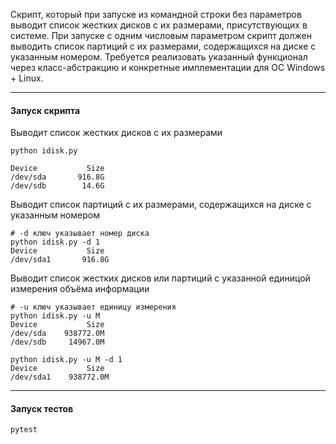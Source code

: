 
Скрипт, который при запуске из командной строки без параметров выводит
список жестких дисков с их размерами, присутствующих в системе. При
запуске с одним числовым параметром скрипт должен выводить список
партиций с их размерами, содержащихся на диске с указанным номером.
Требуется реализовать указанный функционал через класс-абстракцию и
конкретные имплементации для ОС Windows + Linux.

---
#### Запуск скрипта

Выводит список жестких дисков с их размерами
```
python idisk.py

Device           Size
/dev/sda       916.8G
/dev/sdb        14.6G
```

Выводит список партиций с их размерами, содержащихся на диске с указанным номером
```
# -d ключ указывает номер диска
python idisk.py -d 1
Device           Size
/dev/sda1       916.8G
```

Выводит список жестких дисков или партиций с указанной единицой измерения объёма информации
```
# -u ключ указывает единицу измерения
python idisk.py -u M
Device           Size
/dev/sda    938772.0M
/dev/sdb     14967.0M
```

```
python idisk.py -u M -d 1
Device           Size
/dev/sda1    938772.0M
```

---
#### Запуск тестов
```
pytest
```
